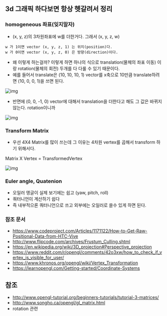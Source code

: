 ## 3d 그래픽 하다보면 항상 헷갈려서 정리

### homogeneous 좌표(잊지말자)
* (x, y, z)의 3차원좌표에 w를 더한거다. 그래서 (x, y, z, w)
```
w 가 1이면 vector (x, y, z, 1) 는 위치(position)다.
w 가 0이면 vector (x, y, z, 0) 은 방향(direction)이다.
```

* 왜 이렇게 하는걸까? 이렇게 하면 하나의 식으로 translation(물체의 좌표 이동) 이랑 rotation(물체의 회전) 두개를 다 다룰 수 있기 때문이다. 
* 예를 들어서 translate은 (10, 10, 10, 1) vector를 x축으로 10만큼 translate하려면 (10, 0, 0, 1)을 쓰면 된다. 

![img](http://www.opengl-tutorial.org/assets/images/tuto-3-matrix/translationExamplePosition1.png)

* 반면에 (0, 0, -1, 0) vector에 대해서 translation을 더한다고 해도 그 값은 바뀌지 않는다. rotation이니까

![img](http://www.opengl-tutorial.org/assets/images/tuto-3-matrix/translationExampleDirection1.png)


### Transform Matrix
* 우선 4X4 Matrix를 많이 쓰는데 그 이유는 4차원 vertex를 곱해서 transform 하기 위해서다. 

Matrix X Vertex = TransformedVertex

![img](http://www.opengl-tutorial.org/assets/images/tuto-3-matrix/MatrixXVect.gif)



### Euler angle, Quatenion
* 오일러 앵글이 실제 보기에는 쉽고 (yaw, pitch, roll) 
* 쿼터니언이 계산하기 쉽다
* 즉 내부적으론 쿼터니언으로 쓰고 외부에는 오일러로 쓸수 있게 하면 된다. 

### 참조 문서
* https://www.codeproject.com/Articles/1171122/How-to-Get-Raw-Positional-Data-from-HTC-Vive
* http://www.flipcode.com/archives/Frustum_Culling.shtml
* https://en.wikipedia.org/wiki/3D_projection#Perspective_projection
* https://www.reddit.com/r/opengl/comments/42o3xw/how_to_check_if_vertex_is_visible_for_user/
* https://www.khronos.org/opengl/wiki/Vertex_Transformation
* https://learnopengl.com/Getting-started/Coordinate-Systems



## 참조
* http://www.opengl-tutorial.org/beginners-tutorials/tutorial-3-matrices/
* http://www.songho.ca/opengl/gl_matrix.html
* rotation 관련 
